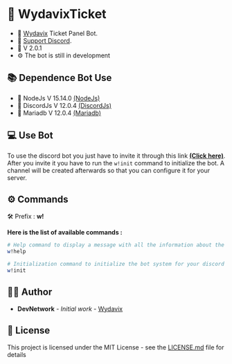 # <h1>📍 WydavixTicket</h1>

- 🔧 [Wydavix](https://www.wydavix.fr) Ticket Panel Bot.
- 🎉 [Support Discord](https://discord.wydavix.fr).
- 🔖 V 2.0.1
- ⚙️ The bot is still in development

## 📚 Dependence Bot Use

- 💎 NodeJs V 15.14.0 [(NodeJs)](https://nodejs.org/en/)
- 💎 DiscordJs V 12.0.4 [(DiscordJs)](https://www.npmjs.com/package/discord.js)
- 💎 Mariadb V 12.0.4 [(Mariadb)](https://www.npmjs.com/package/mariadb)

## 💻 Use Bot

To use the discord bot you just have to invite it through this link [**(Click here)**](https://discord.com/oauth2/authorize?client_id=833371524744347689&scope=bot&permissions=8). After you invite it you have to run the `w!init` command to initialize the bot. A channel will be created afterwards so that you can configure it for your server.

## ⚙️ Commands

🛠️ Prefix : **w!**

__Here is the list of available commands :__

```bash
# Help command to display a message with all the information about the bot.
w!help

# Initialization command to initialize the bot system for your discord server to create a configuration channel.
w!init
```

## 🙎‍♂️ Author

- **DevNetwork** - _Initial work_ - [Wydavix](https://github.com/Wydavix)

## 📜 License

This project is licensed under the MIT License - see the [LICENSE.md](LICENSE.md) file for details
